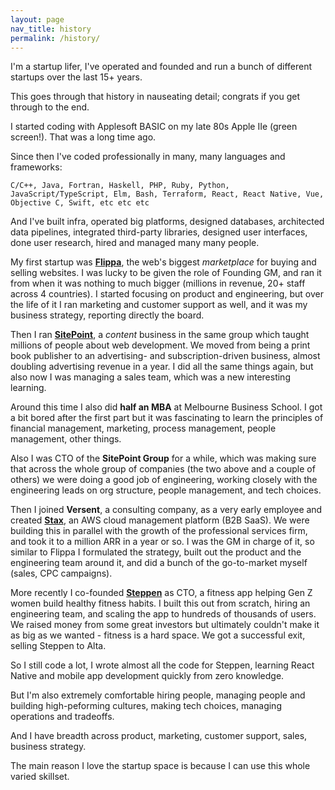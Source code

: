```yaml
---
layout: page
nav_title: history
permalink: /history/
---
```


I'm a startup lifer, I've operated and founded and run a bunch of different startups over the last 15+ years.

This goes through that history in nauseating detail; congrats if you get through to the end.

I started coding with Applesoft BASIC on my late 80s Apple IIe (green screen!). That was a long time ago.

Since then I've coded professionally in many, many languages and frameworks:

    C/C++, Java, Fortran, Haskell, PHP, Ruby, Python, JavaScript/TypeScript, Elm, Bash, Terraform, React, React Native, Vue, Objective C, Swift, etc etc etc

And I've built infra, operated big platforms, designed databases, architected data pipelines, integrated third-party libraries, designed user interfaces, done user research, hired and managed many many people.

My first startup was **[Flippa](https://flippa.com/)**, the web's biggest *marketplace* for buying and selling websites. I was lucky to be given the role of Founding GM, and ran it from when it was nothing to much bigger (millions in revenue, 20+ staff across 4 countries). I started focusing on product and engineering, but over the life of it I ran marketing and customer support as well, and it was my business strategy, reporting directly the board.

Then I ran **[SitePoint](https://www.sitepoint.com/)**, a *content* business in the same group which taught millions of people about web development. We moved from being a print book publisher to an advertising- and subscription-driven business, almost doubling advertising revenue in a year. I did all the same things again, but also now I was managing a sales team, which was a new interesting learning.

Around this time I also did **half an MBA** at Melbourne Business School. I got a bit bored after the first part but it was fascinating to learn the principles of financial management, marketing, process management, people management, other things.

Also I was CTO of the **SitePoint Group** for a while, which was making sure that across the whole group of companies (the two above and a couple of others) we were doing a good job of engineering, working closely with the engineering leads on org structure, people management, and tech choices.

Then I joined **Versent**, a consulting company, as a very early employee and created **[Stax](https://www.stax.io/)**, an AWS cloud management platform (B2B SaaS). We were building this in parallel with the growth of the professional services firm, and took it to a million ARR in a year or so. I was the GM in charge of it, so similar to Flippa I formulated the strategy, built out the product and the engineering team around it, and did a bunch of the go-to-market myself (sales, CPC campaigns).

More recently I co-founded **[Steppen](https://apps.apple.com/au/app/steppen-genz-health-fitness/id1568032711)** as CTO, a fitness app helping Gen Z women build healthy fitness habits. I built this out from scratch, hiring an engineering team, and scaling the app to hundreds of thousands of users. We raised money from some great investors but ultimately couldn't make it as big as we wanted - fitness is a hard space. We got a successful exit, selling Steppen to Alta.

So I still code a lot, I wrote almost all the code for Steppen, learning React Native and mobile app development quickly from zero knowledge.

But I'm also extremely comfortable hiring people, managing people and building high-peforming cultures, making tech choices, managing operations and tradeoffs.

And I have breadth across product, marketing, customer support, sales, business strategy.

The main reason I love the startup space is because I can use this whole varied skillset.
